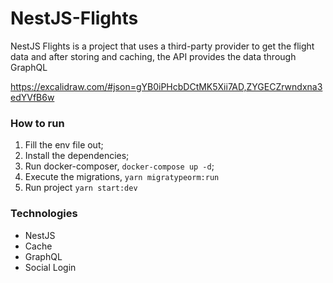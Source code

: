 # NestJS-Flights

NestJS Flights is a project that uses a third-party provider to get the flight data and after storing and caching, the API provides the data through GraphQL

https://excalidraw.com/#json=gYB0iPHcbDCtMK5Xii7AD,ZYGECZrwndxna3edYVfB6w

### How to run

1. Fill the env file out;
2. Install the dependencies;
3. Run docker-composer, `docker-compose up -d`;
4. Execute the migrations, `yarn migratypeorm:run`
5. Run project `yarn start:dev`

### Technologies

- NestJS
- Cache
- GraphQL
- Social Login
